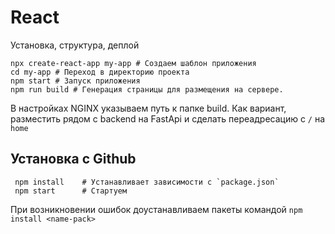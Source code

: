 # React
Установка, структура, деплой


    npx create-react-app my-app # Создаем шаблон приложения
    cd my-app # Переход в директорию проекта
    npm start # Запуск приложения
    npm run build # Генерация страницы для размещения на сервере. 
В настройках NGINX указываем путь к папке build. Как вариант, разместить рядом с backend на FastApi и сделать переадресацию с `/` на `home`

## Установка с Github

     npm install    # Устанавливает зависимости с `package.json`
     npm start      # Стартуем
При возникновении ошибок доустанавливаем пакеты командой `npm install <name-pack>`